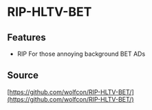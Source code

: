 # RIP-HLTV-BET

## Features

- RIP For those annoying background BET ADs

## Source

[https://github.com/wolfcon/RIP-HLTV-BET/](https://github.com/wolfcon/RIP-HLTV-BET/)
